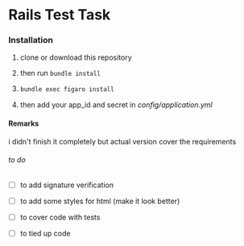 # Rails Test Task



### Installation



1. clone or download this repository

2. then run  `bundle install`

3. ```bash
   bundle exec figaro install
   ```

4. then add your app_id and secret in *config/application.yml* 



#### Remarks

i didn't finish it completely but actual version cover the requirements

###### to do

- [ ] to add signature verification 

- [ ] to add some styles for html (make it look better)

- [ ] to cover code with tests

- [ ] to tied up code
